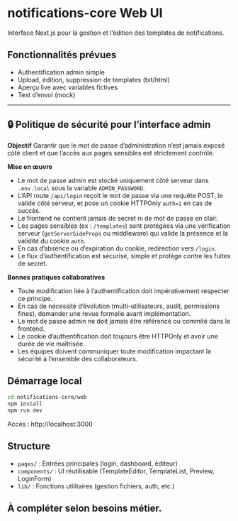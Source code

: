 # notifications-core Web UI

Interface Next.js pour la gestion et l’édition des templates de notifications.

## Fonctionnalités prévues
- Authentification admin simple
- Upload, édition, suppression de templates (txt/html)
- Aperçu live avec variables fictives
- Test d’envoi (mock)

---

## 🔒 Politique de sécurité pour l’interface admin

**Objectif**
Garantir que le mot de passe d’administration n’est jamais exposé côté client et que l’accès aux pages sensibles est strictement contrôlé.

**Mise en œuvre**
- Le mot de passe admin est stocké uniquement côté serveur dans `.env.local` sous la variable `ADMIN_PASSWORD`.
- L’API route `/api/login` reçoit le mot de passe via une requête POST, le valide côté serveur, et pose un cookie HTTPOnly `auth=1` en cas de succès.
- Le frontend ne contient jamais de secret ni de mot de passe en clair.
- Les pages sensibles (ex : `/templates`) sont protégées via une vérification serveur (`getServerSideProps` ou middleware) qui valide la présence et la validité du cookie `auth`.
- En cas d’absence ou d’expiration du cookie, redirection vers `/login`.
- Le flux d’authentification est sécurisé, simple et protège contre les fuites de secret.

**Bonnes pratiques collaboratives**
- Toute modification liée à l’authentification doit impérativement respecter ce principe.
- En cas de nécessité d’évolution (multi-utilisateurs, audit, permissions fines), demander une revue formelle avant implémentation.
- Le mot de passe admin ne doit jamais être référencé ou commité dans le frontend.
- Le cookie d’authentification doit toujours être HTTPOnly et avoir une durée de vie maîtrisée.
- Les équipes doivent communiquer toute modification impactant la sécurité à l’ensemble des collaborateurs.

## Démarrage local
```bash
cd notifications-core/web
npm install
npm run dev
```

Accès : http://localhost:3000

## Structure
- `pages/` : Entrées principales (login, dashboard, éditeur)
- `components/` : UI réutilisable (TemplateEditor, TemplateList, Preview, LoginForm)
- `lib/` : Fonctions utilitaires (gestion fichiers, auth, etc.)

## À compléter selon besoins métier.
